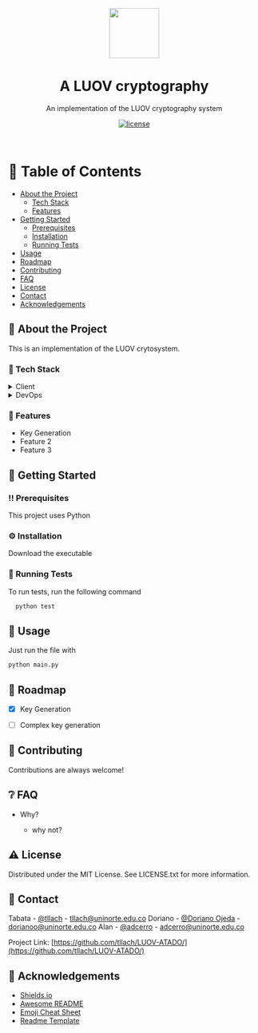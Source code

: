 <div align="center">
  <img src="https://giphy.com/embed/fo4SEMvL8vdd2v2ffp.gif" width="100">
  <!--- via GIPHY -->
  <h1>A LUOV cryptography</h1>
  
  <p>
    An implementation of the LUOV cryptography system 
  </p>
  
  
<!-- Badges -->
<p>
  <a href="https://github.com/tllach/LUOV-ATADO/main/LICENSE">
    <img src="https://img.shields.io/github/license/tllach/LUOV-ATADO" alt="license" />
  </a>
</p>
</div>

<br />

<!-- Table of Contents -->
# :notebook_with_decorative_cover: Table of Contents

- [About the Project](#star2-about-the-project)
  * [Tech Stack](#space_invader-tech-stack)
  * [Features](#dart-features)
- [Getting Started](#toolbox-getting-started)
  * [Prerequisites](#bangbang-prerequisites)
  * [Installation](#gear-installation)
  * [Running Tests](#test_tube-running-tests)
- [Usage](#eyes-usage)
- [Roadmap](#compass-roadmap)
- [Contributing](#wave-contributing)
- [FAQ](#grey_question-faq)
- [License](#warning-license)
- [Contact](#handshake-contact)
- [Acknowledgements](#gem-acknowledgements)

  

<!-- About the Project -->
## :star2: About the Project
This is an implementation of the LUOV crytosystem.

<!-- TechStack -->
### :space_invader: Tech Stack

<details>
  <summary>Client</summary>
  <ul>
    <li><a href="https://www.python.org/">Python</a></li>
  </ul>
</details>
  
<details>
<summary>DevOps</summary>
  <ul>
    <li><a href="https://www.python.org/">Python</a></li>
  </ul>
</details>

<!-- Features -->
### :dart: Features

- Key Generation
- Feature 2
- Feature 3

<!-- Getting Started -->
## 	:toolbox: Getting Started

<!-- Prerequisites -->
### :bangbang: Prerequisites

This project uses Python

<!-- Installation -->
### :gear: Installation

Download the executable
   
<!-- Running Tests -->
### :test_tube: Running Tests

To run tests, run the following command

```bash
  python test
```

<!-- Usage -->
## :eyes: Usage

Just run the file with


```python
python main.py
```

<!-- Roadmap -->
## :compass: Roadmap

* [x] Key Generation
* [ ] Complex key generation


<!-- Contributing -->
## :wave: Contributing

Contributions are always welcome!

<!-- FAQ -->
## :grey_question: FAQ

- Why?
  
  + why not?

<!-- License -->
## :warning: License

Distributed under the MIT License. See LICENSE.txt for more information.


<!-- Contact -->
## :handshake: Contact

Tabata - [@tllach](https://github.com/tllach) - tllach@uninorte.edu.co
Doriano - [@Doriano Ojeda](https://github.com/DorianoOjeda) - dorianoo@uninorte.edu.co
Alan - [@adcerro](https://github.com/adcerro) - adcerro@uninorte.edu.co

Project Link: [https://github.com/tllach/LUOV-ATADO/](https://github.com/tllach/LUOV-ATADO/)


<!-- Acknowledgments -->
## :gem: Acknowledgements

 - [Shields.io](https://shields.io/)
 - [Awesome README](https://github.com/matiassingers/awesome-readme)
 - [Emoji Cheat Sheet](https://github.com/ikatyang/emoji-cheat-sheet/blob/master/README.md#travel--places)
 - [Readme Template](https://github.com/othneildrew/Best-README-Template)
